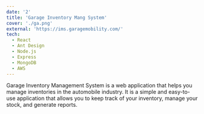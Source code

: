 ```yaml
---
date: '2'
title: 'Garage Inventory Mang System'
cover: './ga.png'
external: 'https://ims.garagemobility.com/'
tech:
  - React
  - Ant Design
  - Node.js
  - Express
  - MongoDB
  - AWS
---
```


Garage Inventory Management System is a web application that helps you manage inventories in the automobile industry. It is a simple and easy-to-use application that allows you to keep track of your inventory, manage your stock, and generate reports.
